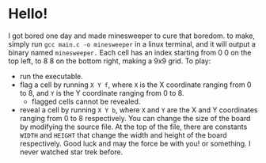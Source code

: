 # Hello!

I got bored one day and made minesweeper to cure that boredom.
to make, simply run `gcc main.c -o minesweeper` in a linux terminal, and it will output a binary named `minesweeper.`
Each cell has an index starting from 0 0 on the top left, to 8 8 on the bottom right, making a 9x9 grid.
To play:
- run the executable.
- flag a cell by running `X Y f`, where `X` is the X coordinate ranging from 0 to 8, and `Y` is the Y coordinate ranging from 0 to 8.
  - flagged cells cannot be revealed.
- reveal a cell by running `X Y b`, where `X` and `Y` are the X and Y coordinates ranging from 0 to 8 respectively.
You can change the size of the board by modifying the source file. At the top of the file, there are constants `WIDTH` and `HEIGHT` that change the width and height of the board respectively. Good luck and may the force be with you! or something. I never watched star trek before.  
